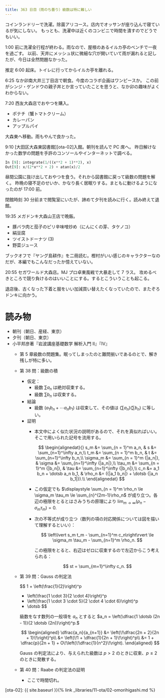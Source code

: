 ```yaml
---
title: 363 日目（雨のち曇り）級数は特に難しい
---
```


コインランドリーで洗濯。除菌アリコース。店内でオッサンが座り込んで寝ているが気にしない。
もっとも、洗濯中は近くのコンビニで時間を潰すのでどうでもいい。

1:00 前に洗濯全行程が終わる。雨なので、屋根のあるイルカ亭のベンチで一夜を過ごす。
以前、天井にメッシュ状に微細な穴が開いていて雨が漏れると記したが、今日は全然問題なかった。

推定 6:00 起床。トイレに行ってからイルカ亭を離れる。

6:25 なか卯南大井三丁目店で朝食。今度のコラボ企画はワンピースか。
この前がシンジ・ゲンドウの親子丼とか言っていたことを思うと、なか卯の趣味がよくわからない。

7:20 西友大森店でおやつを購入。
* ポテチ（蟹トマトクリーム）
* カレーパン
* アップルパイ

大森東へ移動。雨もやんで良かった。

9:10 [大田区大森東図書館][ota-02]入館。朝刊を読んで PC 席へ。
昨日解けなかった数学の問題を手許のコンソールやインターネットで調べる。

```python
In [9]: integrate(1/((x**2 + 1)**2), x)
Out[9]: x/(2*x**2 + 2) + atan(x)/2
```

昼間公園に抜け出しておやつを食う。それから図書館に戻って級数の問題を解く。
昨晩の寝不足のせいか、かなり長く居眠りする。まともに動けるようになったのが 17:00 前。

閉館時刻 30 分前まで閲覧室にいたが、諦めて夕刊を読みに行く。読み終えて退館。

19:35 メガドンキ大森山王店で晩飯。
* 豚バラ肉と茄子のピリ辛味噌炒め（にんにくの芽、タケノコ）
* 絹豆腐
* ツイストドーナツ (3)
* 野菜ジュース

ブックオフで『ヤング島耕作』を二冊読む。樫村がいい感じのキャラクターなのだが、本編でもこんなだったか憶えていない。

20:55 セガワールド大森店。MJ プロ卓東風戦で大暴走して 7 ラス。
攻めるべきところで競り負けるのはいいことにする。するとこういうことも起こる。

退店後、古くなった下着と服をいい加減買い替えたくなっていたので、またぞろドンキに向かう。

# 読み物

* 朝刊（朝日、産経、東京）
* 夕刊（朝日、東京）
* 小平邦彦著『岩波講座基礎数学 解析入門 II』『IV』
  * 第 5 章級数の問題集。眠ってしまったのと難問揃いであるのとで、解き残しが特に多い。
  * 第 38 問：級数の積
    * 仮定：
      * 級数 $\sum a_n$ は絶対収束する。
      * 級数 $\sum b_n$ は収束する。
    * 結論
      * 級数 $(a_1 b_n + \dotsb a_n b_1)$ は収束して、その値は $(\sum a_n)(\sum b_n)$ に等しい。
    * 証明
      * 本文中によく似た状況の説明があるので、それを真似ればいい。そこで用いられた記号を流用する。

        $$
        \begin{alignedat}{}
        s_m &= \sum_{n = 1}^m a_n, & s &= \sum_{n=1}^\infty a_n,\\
        t_m &= \sum_{n = 1}^m b_n, & t &= \sum_{n=1}^\infty b_n,\\
        \sigma_m &= \sum_{n = 1}^m {|a_n|}, & \sigma &= \sum_{n=1}^\infty {|a_n|},\\
        \tau_m &= \sum_{n = 1}^m {|b_n|}, & \tau &= \sum_{n=1}^\infty {|b_n|},\\
        c_n &= a_1 b_n + \dotsb a_n b_1, & \rho_n &= ({|a_1 b_n|} + \dotsb {|a_n b_1|}).\\
        \end{alignedat}
        $$

      * この仮定でも $\displaystyle \sum_{n = 1}^m \rho_n \le \sigma_m \tau_m \le \sum_{n}^{2m-1}\rho_n$ が成り立つ。各辺の極限をとるとはさみうちの原理により
        $\displaystyle \lim_{m \to \infty}(\rho_n - \sigma_m \tau_m) = 0.$
      * 次の不等式が成り立つ（数列の項の対応関係については図を描いて理解するといい）：

        $$
        \left\lvert s_m t_m - \sum_{n=1}^m c_n\right\rvert \le
        \sigma_m \tau_m - \sum_{n=1}^m \rho_n.
        $$

        この極限をとると、右辺はゼロに収束するので左辺からこう考えられる：

        $$
        st = \sum_{m=1}^\infty c_n.
        $$

  * 第 39 問：Gauss の判定法

    $$
    1 + \left(\frac{1}{2}\right)^p
      + \left(\frac{1 \cdot 3}{2 \cdot 4}\right)^p
      + \left(\frac{1 \cdot 3 \cdot 5}{2 \cdot 4 \cdot 6}\right)^p
      + \dotsb
    $$

    級数をなす数列の一般項を $a_n$ とすると $a_n = \left(\dfrac{1 \dotsb (2n - 1)}{2 \dotsb (2n)}\right)^p.$

    $$
    \begin{aligned}
    \dfrac{a_n}{a_{n+1}}
    &= \left(\!\dfrac{2n + 2}{2n + 1}\!\right)^p\\
    &= \left(\!1 + \dfrac{1}{2n + 1}\!\right)^p\\
    &= 1 + \dfrac{p}{2n + 1} + O\!\left(\!\dfrac{1}{n^2}\!\right).
    \end{aligned}
    $$

    Gauss の判定法により、与えられた級数は $p > 2$ のときに収束、$p \le 2$ のときに発散する。
  * 第 40 問：Raabe の判定法の証明
    * ここで時間切れ。

[ota-02]: {{ site.baseurl }}{% link _libraries/11-ota/02-omorihigashi.md %}
